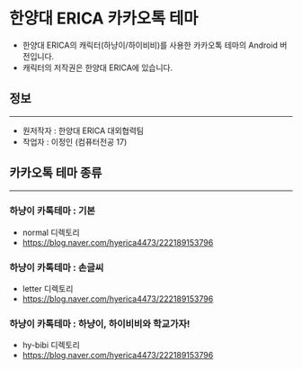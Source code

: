 # 한양대 ERICA 카카오톡 테마

* 한양대 ERICA의 캐릭터(하냥이/하이비비)를 사용한 카카오톡 테마의 Android 버전입니다.
* 캐릭터의 저작권은 한양대 ERICA에 있습니다.

## 정보
---------------------
* 원저작자 : 한양대 ERICA 대외협력팀
* 작업자 : 이정인 (컴퓨터전공 17)


## 카카오톡 테마 종류
-----------------------
###  하냥이 카톡테마 : 기본
* normal 디렉토리
* https://blog.naver.com/hyerica4473/222189153796

###  하냥이 카톡테마 : 손글씨
* letter 디렉토리
* https://blog.naver.com/hyerica4473/222189153796

###  하냥이 카톡테마 : 하냥이, 하이비비와 학교가자!
* hy-bibi 디렉토리
* https://blog.naver.com/hyerica4473/222189153796